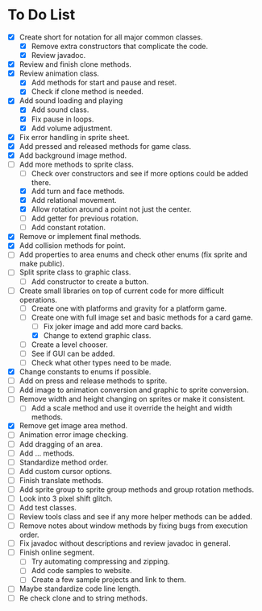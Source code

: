 # To Do List
- [x] Create short for notation for all major common classes.
  - [x] Remove extra constructors that complicate the code.
  - [x] Review javadoc.
- [x] Review and finish clone methods.
- [x] Review animation class.
  - [x] Add methods for start and pause and reset.
  - [x] Check if clone method is needed.
- [x] Add sound loading and playing
  - [x] Add sound class.
  - [x] Fix pause in loops.
  - [x] Add volume adjustment.
- [x] Fix error handling in sprite sheet.
- [x] Add pressed and released methods for game class.
- [x] Add background image method.
- [ ] Add more methods to sprite class.
  - [ ] Check over constructors and see if more options could be added there.
  - [x] Add turn and face methods.
  - [x] Add relational movement.
  - [x] Allow rotation around a point not just the center.
  - [ ] Add getter for previous rotation.
  - [ ] Add constant rotation.
- [x] Remove or implement final methods.
- [x] Add collision methods for point.
- [ ] Add properties to area enums and check other enums (fix sprite and make public).
- [ ] Split sprite class to graphic class.
  - [ ] Add constructor to create a button.
- [ ] Create small libraries on top of current code for more difficult operations.
  - [ ] Create one with platforms and gravity for a platform game.
  - [ ] Create one with full image set and basic methods for a card game.
    - [ ] Fix joker image and add more card backs.
    - [x] Change to extend graphic class.
  - [ ] Create a level chooser.
  - [ ] See if GUI can be added.
  - [ ] Check what other types need to be made.
- [x] Change constants to enums if possible.
- [ ] Add on press and release methods to sprite.
- [ ] Add image to animation conversion and graphic to sprite conversion.
- [ ] Remove width and height changing on sprites or make it consistent.
  - [ ] Add a scale method and use it override the height and width methods.
- [x] Remove get image area method.
- [ ] Animation error image checking.
- [ ] Add dragging of an area.
- [ ] Add ... methods.
- [ ] Standardize method order.
- [ ] Add custom cursor options.
- [ ] Finish translate methods.
- [ ] Add sprite group to sprite group methods and group rotation methods.
- [ ] Look into 3 pixel shift glitch.
- [ ] Add test classes.
- [ ] Review tools class and see if any more helper methods can be added.
- [ ] Remove notes about window methods by fixing bugs from execution order.
- [ ] Fix javadoc without descriptions and review javadoc in general.
- [ ] Finish online segment.
  - [ ] Try automating compressing and zipping.
  - [ ] Add code samples to website.
  - [ ] Create a few sample projects and link to them.
- [ ] Maybe standardize code line length.
- [ ] Re check clone and to string methods.
